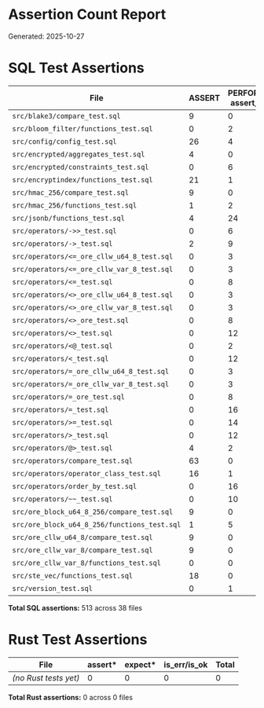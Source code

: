 # Assertion Count Report

Generated: 2025-10-27

# SQL Test Assertions

| File | ASSERT | PERFORM assert_* | SELECT checks | Total |
|------|--------|------------------|---------------|-------|
| `src/blake3/compare_test.sql` | 9 | 0 | 0 | 9 |
| `src/bloom_filter/functions_test.sql` | 0 | 2 | 0 | 2 |
| `src/config/config_test.sql` | 26 | 4 | 11 | 41 |
| `src/encrypted/aggregates_test.sql` | 4 | 0 | 2 | 6 |
| `src/encrypted/constraints_test.sql` | 0 | 6 | 0 | 6 |
| `src/encryptindex/functions_test.sql` | 21 | 1 | 19 | 41 |
| `src/hmac_256/compare_test.sql` | 9 | 0 | 0 | 9 |
| `src/hmac_256/functions_test.sql` | 1 | 2 | 0 | 3 |
| `src/jsonb/functions_test.sql` | 4 | 24 | 0 | 28 |
| `src/operators/->>_test.sql` | 0 | 6 | 0 | 6 |
| `src/operators/->_test.sql` | 2 | 9 | 0 | 11 |
| `src/operators/<=_ore_cllw_u64_8_test.sql` | 0 | 3 | 3 | 6 |
| `src/operators/<=_ore_cllw_var_8_test.sql` | 0 | 3 | 3 | 6 |
| `src/operators/<=_test.sql` | 0 | 8 | 4 | 12 |
| `src/operators/<>_ore_cllw_u64_8_test.sql` | 0 | 3 | 0 | 3 |
| `src/operators/<>_ore_cllw_var_8_test.sql` | 0 | 3 | 0 | 3 |
| `src/operators/<>_ore_test.sql` | 0 | 8 | 0 | 8 |
| `src/operators/<>_test.sql` | 0 | 12 | 2 | 14 |
| `src/operators/<@_test.sql` | 0 | 2 | 0 | 2 |
| `src/operators/<_test.sql` | 0 | 12 | 1 | 13 |
| `src/operators/=_ore_cllw_u64_8_test.sql` | 0 | 3 | 3 | 6 |
| `src/operators/=_ore_cllw_var_8_test.sql` | 0 | 3 | 3 | 6 |
| `src/operators/=_ore_test.sql` | 0 | 8 | 4 | 12 |
| `src/operators/=_test.sql` | 0 | 16 | 12 | 28 |
| `src/operators/>=_test.sql` | 0 | 14 | 10 | 24 |
| `src/operators/>_test.sql` | 0 | 12 | 1 | 13 |
| `src/operators/@>_test.sql` | 4 | 2 | 0 | 6 |
| `src/operators/compare_test.sql` | 63 | 0 | 0 | 63 |
| `src/operators/operator_class_test.sql` | 16 | 1 | 24 | 41 |
| `src/operators/order_by_test.sql` | 0 | 16 | 4 | 20 |
| `src/operators/~~_test.sql` | 0 | 10 | 0 | 10 |
| `src/ore_block_u64_8_256/compare_test.sql` | 9 | 0 | 0 | 9 |
| `src/ore_block_u64_8_256/functions_test.sql` | 1 | 5 | 2 | 8 |
| `src/ore_cllw_u64_8/compare_test.sql` | 9 | 0 | 0 | 9 |
| `src/ore_cllw_var_8/compare_test.sql` | 9 | 0 | 0 | 9 |
| `src/ore_cllw_var_8/functions_test.sql` | 0 | 0 | 0 | 0 |
| `src/ste_vec/functions_test.sql` | 18 | 0 | 0 | 18 |
| `src/version_test.sql` | 0 | 1 | 1 | 2 |

**Total SQL assertions:** 513 across 38 files

# Rust Test Assertions

| File | assert* | expect* | is_err/is_ok | Total |
|------|---------|---------|--------------|-------|
| *(no Rust tests yet)* | 0 | 0 | 0 | 0 |

**Total Rust assertions:** 0 across 0 files
